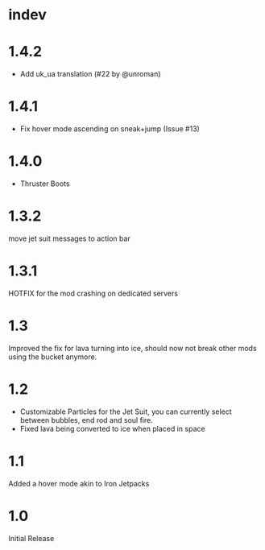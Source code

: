 # indev

# 1.4.2
- Add uk_ua translation (#22 by @unroman)

# 1.4.1
- Fix hover mode ascending on sneak+jump (Issue #13)

# 1.4.0
- Thruster Boots

# 1.3.2
move jet suit messages to action bar

# 1.3.1
HOTFIX for the mod crashing on dedicated servers

# 1.3
Improved the fix for lava turning into ice, should now not break other mods using the bucket anymore.

# 1.2
- Customizable Particles for the Jet Suit, you can currently select between bubbles, end rod and soul fire.
- Fixed lava being converted to ice when placed in space

# 1.1
Added a hover mode akin to Iron Jetpacks

# 1.0
Initial Release
